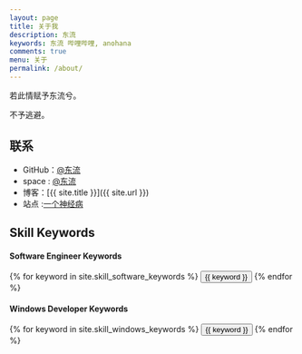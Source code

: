 ```yaml
---
layout: page
title: 关于我
description: 东流
keywords: 东流 哔哩哔哩, anohana
comments: true
menu: 关于
permalink: /about/
---
```


若此情赋予东流兮。

不予逃避。

## 联系

* GitHub：[@东流](https://github.com/zoooozz)
* space : [@东流](http://space.bilibili.com/8746433)
* 博客：[{{ site.title }}]({{ site.url }})
* 站点 :[一个神经病](http://www.xiangfeifei.com/)



## Skill Keywords

#### Software Engineer Keywords
<div class="btn-inline">
    {% for keyword in site.skill_software_keywords %}
    <button class="btn btn-outline" type="button">{{ keyword }}</button>
    {% endfor %}
</div>

#### Windows Developer Keywords
<div class="btn-inline">
    {% for keyword in site.skill_windows_keywords %}
    <button class="btn btn-outline" type="button">{{ keyword }}</button>
    {% endfor %}
</div>
